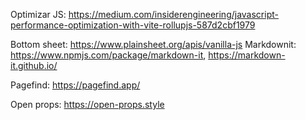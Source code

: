 Optimizar JS: https://medium.com/insiderengineering/javascript-performance-optimization-with-vite-rollupjs-587d2cbf1979

Bottom sheet: https://www.plainsheet.org/apis/vanilla-js
Markdownit: https://www.npmjs.com/package/markdown-it, https://markdown-it.github.io/

Pagefind: https://pagefind.app/

Open props: https://open-props.style